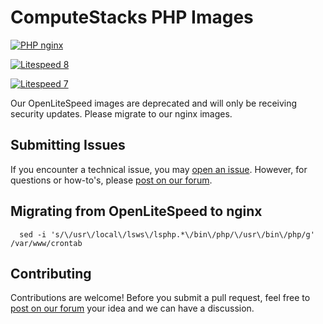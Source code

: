 # ComputeStacks PHP Images

[![PHP nginx](https://github.com/ComputeStacks/cs-docker-php/actions/workflows/nginx.yml/badge.svg)](https://github.com/ComputeStacks/cs-docker-php/actions/workflows/nginx.yml)

[![Litespeed 8](https://github.com/ComputeStacks/cs-docker-php/actions/workflows/litespeed-8.yml/badge.svg)](https://github.com/ComputeStacks/cs-docker-php/actions/workflows/litespeed-8.yml)

[![Litespeed 7](https://github.com/ComputeStacks/cs-docker-php/actions/workflows/litespeed-7.yml/badge.svg)](https://github.com/ComputeStacks/cs-docker-php/actions/workflows/litespeed-7.yml)

Our OpenLiteSpeed images are deprecated and will only be receiving security updates. Please migrate to our nginx images.

## Submitting Issues

If you encounter a technical issue, you may [open an issue](https://github.com/ComputeStacks/cs-docker-php/issues). However, for questions or how-to's, please [post on our forum](https://forum.computestacks.com).


## Migrating from OpenLiteSpeed to nginx
```
  sed -i 's/\/usr\/local\/lsws\/lsphp.*\/bin\/php/\/usr\/bin\/php/g' /var/www/crontab
```


## Contributing

Contributions are welcome! Before you submit a pull request, feel free to [post on our forum](https://forum.computestacks.com) your idea and we can have a discussion.

